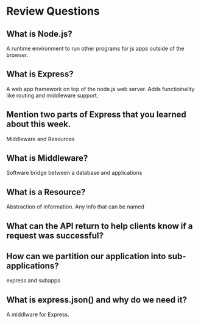 # Review Questions

## What is Node.js?
A runtime environment to run other programs for js apps outside of the browser.

## What is Express?
A web app framework on top of the node.js web server. Adds functioinality like routing and middleware support.

## Mention two parts of Express that you learned about this week. 
Middleware and Resources

## What is Middleware?
Software bridge between a database and applications

## What is a Resource?
Abstraction of information. Any info that can be named

## What can the API return to help clients know if a request was successful?

## How can we partition our application into sub-applications?
express and subapps

## What is express.json() and why do we need it?
A middlware for Express. 